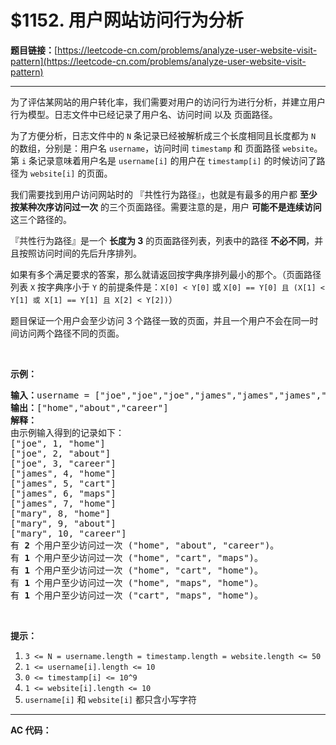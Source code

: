 # $1152. 用户网站访问行为分析

**题目链接：**[https://leetcode-cn.com/problems/analyze-user-website-visit-pattern](https://leetcode-cn.com/problems/analyze-user-website-visit-pattern)

---

<div class="content__1Y2H">
 <div class="notranslate">
  <p>为了评估某网站的用户转化率，我们需要对用户的访问行为进行分析，并建立用户行为模型。日志文件中已经记录了用户名、访问时间 以及 页面路径。</p> 
  <p>为了方便分析，日志文件中的 <code>N</code>&nbsp;条记录已经被解析成三个长度相同且长度都为 <code>N</code> 的数组，分别是：用户名&nbsp;<code>username</code>，访问时间&nbsp;<code>timestamp</code>&nbsp;和 页面路径&nbsp;<code>website</code>。第 <code>i</code>&nbsp;条记录意味着用户名是&nbsp;<code>username[i]</code>&nbsp;的用户在 <code>timestamp[i]</code>&nbsp;的时候访问了路径为&nbsp;<code>website[i]</code>&nbsp;的页面。</p> 
  <p>我们需要找到用户访问网站时的 『共性行为路径』，也就是有最多的用户都 <strong>至少按某种次序访问过一次</strong> 的三个页面路径。需要注意的是，用户 <strong>可能不是连续访问</strong> 这三个路径的。</p> 
  <p>『共性行为路径』是一个&nbsp;<strong>长度为 3</strong> 的页面路径列表，列表中的路径&nbsp;<strong>不必不同</strong>，并且按照访问时间的先后升序排列。</p> 
  <p>如果有多个满足要求的答案，那么就请返回按字典序排列最小的那个。（页面路径列表&nbsp;<code>X</code>&nbsp;按字典序小于&nbsp;<code>Y</code> 的前提条件是：<code>X[0] &lt; Y[0]</code> 或 <code>X[0] == Y[0] 且 (X[1] &lt; Y[1] 或 X[1] == Y[1] 且 X[2] &lt; Y[2])</code>）</p> 
  <p>题目保证一个用户会至少访问 3 个路径一致的页面，并且一个用户不会在同一时间访问两个路径不同的页面。</p> 
  <p>&nbsp;</p> 
  <p><strong>示例：</strong></p> 
  <pre class="language-text"><strong>输入：</strong>username = ["joe","joe","joe","james","james","james","james","mary","mary","mary"], timestamp = [1,2,3,4,5,6,7,8,9,10], website = ["home","about","career","home","cart","maps","home","home","about","career"]
<strong>输出：</strong>["home","about","career"]
<strong>解释：</strong>
由示例输入得到的记录如下：
["joe", 1, "home"]
["joe", 2, "about"]
["joe", 3, "career"]
["james", 4, "home"]
["james", 5, "cart"]
["james", 6, "maps"]
["james", 7, "home"]
["mary", 8, "home"]
["mary", 9, "about"]
["mary", 10, "career"]
有 <strong>2</strong> 个用户至少访问过一次 ("home", "about", "career")。
有 <strong>1</strong> 个用户至少访问过一次 ("home", "cart", "maps")。
有 <strong>1</strong> 个用户至少访问过一次 ("home", "cart", "home")。
有 <strong>1</strong> 个用户至少访问过一次 ("home", "maps", "home")。
有 <strong>1</strong> 个用户至少访问过一次 ("cart", "maps", "home")。
</pre> 
  <p>&nbsp;</p> 
  <p><strong>提示：</strong></p> 
  <ol> 
   <li><code>3 &lt;= N = username.length = timestamp.length = website.length &lt;= 50</code></li> 
   <li><code>1 &lt;= username[i].length &lt;= 10</code></li> 
   <li><code>0 &lt;= timestamp[i] &lt;= 10^9</code></li> 
   <li><code>1 &lt;= website[i].length &lt;= 10</code></li> 
   <li><code>username[i]</code> 和&nbsp;<code>website[i]</code>&nbsp;都只含小写字符</li> 
  </ol> 
 </div>
</div>

---

**AC 代码：**

```java

```